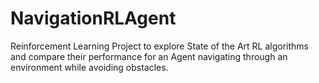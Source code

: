 # NavigationRLAgent
Reinforcement Learning Project to explore State of the Art RL algorithms and compare their performance for an Agent navigating through an environment while avoiding obstacles.
